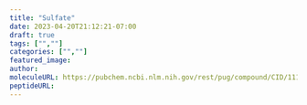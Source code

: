 ```yaml
---
title: "Sulfate"
date: 2023-04-20T21:12:21-07:00
draft: true
tags: ["",""]
categories: ["",""]
featured_image: 
author: 
moleculeURL: https://pubchem.ncbi.nlm.nih.gov/rest/pug/compound/CID/1117/record/SDF/?record_type=3d&response_type=display
peptideURL:
---
```

